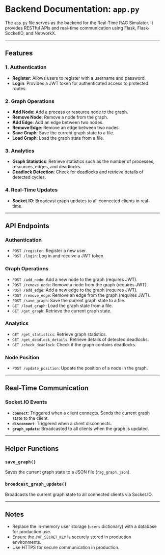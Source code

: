 # Backend Documentation: `app.py`

The `app.py` file serves as the backend for the Real-Time RAG Simulator. It provides RESTful APIs and real-time communication using Flask, Flask-SocketIO, and NetworkX.

---

## Features

### 1. **Authentication**
- **Register**: Allows users to register with a username and password.
- **Login**: Provides a JWT token for authenticated access to protected routes.

### 2. **Graph Operations**
- **Add Node**: Add a process or resource node to the graph.
- **Remove Node**: Remove a node from the graph.
- **Add Edge**: Add an edge between two nodes.
- **Remove Edge**: Remove an edge between two nodes.
- **Save Graph**: Save the current graph state to a file.
- **Load Graph**: Load the graph state from a file.

### 3. **Analytics**
- **Graph Statistics**: Retrieve statistics such as the number of processes, resources, edges, and deadlocks.
- **Deadlock Detection**: Check for deadlocks and retrieve details of detected cycles.

### 4. **Real-Time Updates**
- **Socket.IO**: Broadcast graph updates to all connected clients in real-time.

---

## API Endpoints

### Authentication
- `POST /register`: Register a new user.
- `POST /login`: Log in and receive a JWT token.

### Graph Operations
- `POST /add_node`: Add a new node to the graph (requires JWT).
- `POST /remove_node`: Remove a node from the graph (requires JWT).
- `POST /add_edge`: Add a new edge to the graph (requires JWT).
- `POST /remove_edge`: Remove an edge from the graph (requires JWT).
- `POST /save_graph`: Save the current graph state to a file.
- `GET /load_graph`: Load the graph state from a file.
- `GET /get_graph`: Retrieve the current graph state.

### Analytics
- `GET /get_statistics`: Retrieve graph statistics.
- `GET /get_deadlock_details`: Retrieve details of detected deadlocks.
- `GET /check_deadlock`: Check if the graph contains deadlocks.

### Node Position
- `POST /update_position`: Update the position of a node in the graph.

---

## Real-Time Communication

### Socket.IO Events
- **`connect`**: Triggered when a client connects. Sends the current graph state to the client.
- **`disconnect`**: Triggered when a client disconnects.
- **`graph_update`**: Broadcasted to all clients when the graph is updated.

---

## Helper Functions

### `save_graph()`
Saves the current graph state to a JSON file (`rag_graph.json`).

### `broadcast_graph_update()`
Broadcasts the current graph state to all connected clients via Socket.IO.

---

## Notes
- Replace the in-memory user storage (`users` dictionary) with a database for production use.
- Ensure the `JWT_SECRET_KEY` is securely stored in production environments.
- Use HTTPS for secure communication in production.

